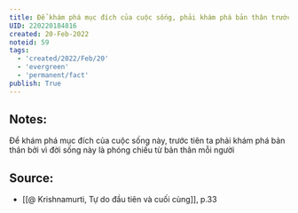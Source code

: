 ```yaml
---
title: Để khám phá mục đích của cuộc sống, phải khám phá bản thân trước
UID: 220220184816
created: 20-Feb-2022
noteid: 59
tags:
  - 'created/2022/Feb/20'
  - 'evergreen'
  - 'permanent/fact'
publish: True
---
```

## Notes:
Để khám phá mục đích của cuộc sống này, trước tiên ta phải khám phá bản thân bởi vì đời sống này là phóng chiếu từ bản thân mỗi người

## Source:
- [[@ Krishnamurti, Tự do đầu tiên và cuối cùng]], p.33



